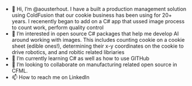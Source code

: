 - 👋 Hi, I’m @aousterhout.  I have a built a production management solution using ColdFusion that our cookie business has been using for 20+ years.  I recenently began to add on a C# app that ussed image process to count work,  perform quality control
- 👀 I’m interested in open source C# packages that help me develop AI around working with images.  This includes counting cookie on a cookie sheet (edible ones!), determining their x-y coordinates on the cookie to drive robotics, and and robitic related libriaries
- 🌱 I’m currently learning C# as well as how to use GITHub
- 💞️ I’m looking to collaborate on manufacturing related open source in CFML. 
- 📫 How to reach me on LinkedIn

<!---
aousterhout/aousterhout is a ✨ special ✨ repository because its `README.md` (this file) appears on your GitHub profile.
You can click the Preview link to take a look at your changes.
--->
